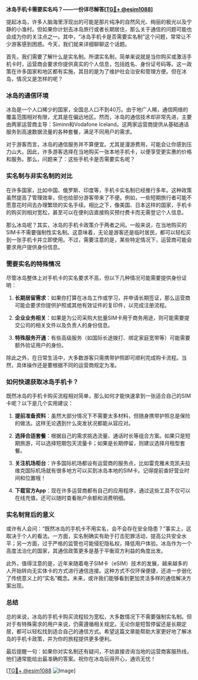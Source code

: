 **冰岛手机卡需要实名吗？——一份详尽解答[[TG💪+ @esim1088](https://t.me/s/esim1088)]**

提起冰岛，许多人脑海里浮现出的可能是那片纯净的自然风光、绚丽的极光以及宁静的小渔村。但如果你计划去冰岛旅行或者长期居住，那么关于通信的问题可能也会成为你的关注点之一。其中，“冰岛手机卡是否需要实名制”这个问题，常常让不少游客感到困惑。今天，我们就来详细聊聊这个话题。

首先，我们需要了解什么是实名制。所谓实名制，简单来说就是当你购买或激活手机卡时，运营商会要求你提供真实的个人信息，包括姓名、身份证号码等。这一政策在许多国家和地区都有实施，其目的是为了维护社会治安和管理方便。但在冰岛，情况又是怎样的呢？

### 冰岛的通信环境

冰岛是一个人口稀少的国家，全国总人口不到40万。由于地广人稀，通信网络的覆盖范围相对有限，尤其是在偏远地区。然而，冰岛的通信技术却非常先进，主要由两家运营商主导：Siminn和Vodafone Iceland。这两家运营商提供从基础通话服务到高速数据流量的各种套餐，满足不同用户的需求。

对于游客而言，冰岛的通信服务并不算便宜。尤其是漫游费用，可能会让你感到压力山大。因此，许多游客选择在当地购买一张本地手机卡，以便享受更实惠的价格和服务。那么，问题来了：这些手机卡是否需要实名呢？

### 实名制与非实名制的对比

在许多国家，比如中国、俄罗斯、印度等，手机卡实名制已经推行多年。这种政策虽然提高了管理效率，但也给部分游客带来了不便。例如，一些短期旅行者可能不愿意花时间去办理繁琐的实名手续。相比之下，像美国、日本这样的国家，手机卡的购买则相对宽松，甚至可以在便利店直接购买预付费卡而无需登记个人信息。

那么冰岛呢？其实，冰岛的手机卡政策介于两者之间。一般来说，在当地购买的SIM卡不需要强制性实名制。这意味着，无论是游客还是临时居民，都可以轻松买到一张手机卡并立即使用。不过，需要注意的是，某些特定情况下，运营商可能会要求用户提供身份信息。

### 需要实名的特殊情况

尽管冰岛整体上对手机卡的实名要求不高，但以下几种情况可能需要提供身份证明：

1. **长期居留需求**：如果你打算在冰岛工作或学习，并申请长期签证，那么运营商可能会要求你提供护照或其他有效证件的复印件，以完成注册流程。
   
2. **企业业务相关**：如果是为公司采购大批量SIM卡用于商务用途，则可能需要提交公司的相关文件以及负责人的身份信息。

3. **特殊服务开通**：有些高级服务（如国际长途拨打、绑定家庭宽带等）可能需要额外验证用户的身份。

除此之外，在日常生活中，大多数游客只需携带护照即可顺利完成购卡流程。当然，具体操作还是要根据不同的运营商规定为准。

### 如何快速获取冰岛手机卡？

既然冰岛的手机卡购买流程相对简单，那么如何才能快速拿到一张适合自己的SIM卡呢？以下是几个实用建议：

1. **提前准备资料**：虽然大部分情况下不需要太多材料，但随身携带护照总是保险的做法。这样无论遇到什么突发状况都能从容应对。

2. **选择合适套餐**：根据自己的需求挑选流量、通话时长等组合方案。如果只是短期旅游，可以选择短期包天流量卡；如果是长期停留，则建议选择月租型套餐。

3. **关注机场柜台**：许多国际机场都设有运营商的服务点，比如雷克雅未克凯夫拉维克国际机场就有很多地方可以买到冰岛本地的SIM卡。记得提前查好营业时间和位置哦！

4. **下载官方App**：现在许多运营商都有自己的应用程序，通过这些工具不仅可以在线充值，还可以随时查看账户余额和消费明细。

### 实名制背后的意义

或许有人会问：“既然冰岛的手机卡不用实名，会不会存在安全隐患？”事实上，这取决于个人的看法。一方面，实名制确实有助于打击犯罪活动，提高公共安全水平；另一方面，过于严格的监管也可能侵犯隐私权，降低用户体验。冰岛作为一个高度法治化的国家，其通信政策更多是基于平衡双方利益的角度出发。

此外，值得注意的是，近年来随着电子SIM卡（eSIM）技术的发展，越来越多的人开始转向无实体卡的方式进行通信连接。这种方式不仅环保便捷，还进一步弱化了传统意义上的“实名”概念。未来，或许我们能够看到更加灵活多样的通信解决方案出现。

### 总结

总的来说，冰岛的手机卡购买流程较为宽松，大多数情况下不需要强制实名制。但对于有特殊需求的用户来说，仍需遵循相关规定。无论你是短暂停留还是长期定居，都可以轻松找到适合自己的通信方式。希望这篇文章能帮助大家更好地了解冰岛的手机卡政策，并为你的旅程提供更多便利。

最后提醒一句：如果你对实名制还有疑问，不妨直接咨询当地的运营商客服热线，他们通常能给出最准确的答案。祝你在冰岛玩得开心，通讯无忧！

[[TG💪+ @esim1088](https://t.me/s/esim1088) ![Image](https://i.postimg.cc/4NQfJmqS/Snipaste-2025-05-13-00-14-12.png)]
